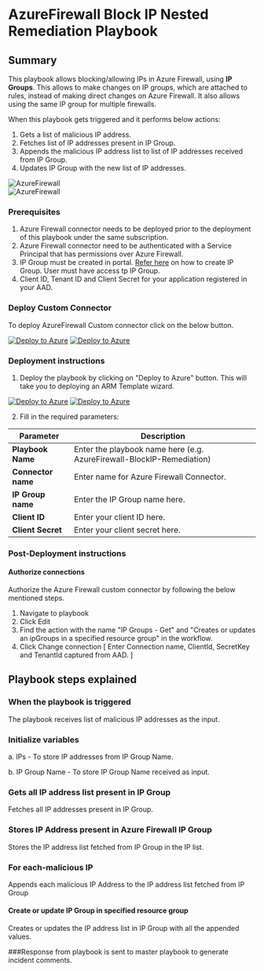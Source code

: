 # AzureFirewall Block IP Nested Remediation Playbook

 ## Summary

This playbook allows blocking/allowing IPs in Azure Firewall, using **IP Groups**. This allows to make changes on IP groups, which are attached to rules, instead of making direct changes on Azure Firewall. It also allows using the same IP group for multiple firewalls.

When this playbook gets triggered and it performs below actions:

1. Gets a list of malicious IP address.
2. Fetches list of IP addresses present in IP Group.
3. Appends the malicious IP address list to list of IP addresses received from IP Group.
4. Updates IP Group with the new list of IP addresses.

![AzureFirewall](./Images/PlaybookDesignerLight.png)<br>
![AzureFirewall](./Images/PlaybookDesignerDark.png)<br>

### Prerequisites
1. Azure Firewall connector needs to be deployed prior to the deployment of this playbook under the same subscription.
1. Azure Firewall connector need to be authenticated with a Service Principal that has permissions over Azure Firewall.
1. IP Group must be created in portal. [Refer here](https://docs.microsoft.com/azure/firewall/ip-groups) on how to create IP Group. User must have access tp IP Group.
1. Client ID, Tenant ID and Client Secret for your application registered in your AAD.

### Deploy Custom Connector

To deploy AzureFirewall Custom connector click on the below button.

[![Deploy to Azure](https://aka.ms/deploytoazurebutton)](https://portal.azure.com/#create/Microsoft.Template/uri/https%3A%2F%2Fraw.githubusercontent.com%2FAzure%2FAzure-Sentinel%2Fmaster%2FPlaybooks%2FAzureFirewall%2FAzureFirewallConnector%2Fazuredeploy.json)
[![Deploy to Azure](https://aka.ms/deploytoazuregovbutton)](https://portal.azure.com/#create/Microsoft.Template/uri/https%3A%2F%2Fraw.githubusercontent.com%2FAzure%2FAzure-Sentinel%2Fmaster%2FPlaybooks%2FAzureFirewall%2FAzureFirewallConnector%2Fazuredeploy.json)



### Deployment instructions
1. Deploy the playbook by clicking on "Deploy to Azure" button. This will take you to deploying an ARM Template wizard.

[![Deploy to Azure](https://aka.ms/deploytoazurebutton)](https://portal.azure.com/#create/Microsoft.Template/uri/https%3A%2F%2Fraw.githubusercontent.com%2FAzure%2FAzure-Sentinel%2Ftree%2Fmaster%2FMasterPlaybooks%2FRemediation-IP%2FAzureFirewall-BlockIP-Nested-Remediation%2Fazuredeploy.json)
[![Deploy to Azure](https://aka.ms/deploytoazuregovbutton)](https://portal.azure.com/#create/Microsoft.Template/uri/https%3A%2F%2Fraw.githubusercontent.com%2FAzure%2FAzure-Sentinel%2Ftree%2Fmaster%2FMasterPlaybooks%2FRemediation-IP%2FAzureFirewall-BlockIP-Nested-Remediation%2Fazuredeploy.json)

2. Fill in the required parameters:

|Parameter|Description|
|----------------|---------------|
|**Playbook Name** | Enter the playbook name here (e.g. AzureFirewall-BlockIP-Remediation)|
|**Connector name**| Enter name for Azure Firewall Connector.|
|**IP Group name** | Enter the IP Group name here.|
|**Client ID**| Enter your client ID here.|
|**Client Secret** | Enter your client secret here.|


### Post-Deployment instructions
#### Authorize connections
Authorize the Azure Firewall custom connector by following the below mentioned steps.

1. Navigate to playbook<br>
2. Click Edit<br>
3. Find the action with the name "IP Groups - Get" and "Creates or updates an ipGroups in a specified resource group" in the workflow.        <br>
4. Click Change connection [ Enter Connection name, ClientId, SecretKey and TenantId captured from AAD. ]

## Playbook steps explained

### When the playbook is triggered

The playbook receives list of malicious IP addresses as the input.

### Initialize variables

   a. IPs - To store IP addresses from IP Group Name.

   b. IP Group Name - To store IP Group Name received as input.

### Gets all IP address list present in IP Group
Fetches all IP addresses present in IP Group.

### Stores IP Address present in Azure Firewall IP Group
Stores the IP address list fetched from IP Group in the IP list.

### For each-malicious IP
Appends each malicious IP Address to the IP address list fetched from IP Group

#### Create or update IP Group in specified resource group
Creates or updates the IP address list in IP Group with all the appended values.

###Response from playbook is sent to master playbook to generate incident comments.

